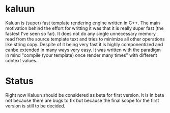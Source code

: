 # kaluun

Kaluun is (super) fast template rendering engine written in C++. The main motivation behind the effort for writting it was that it is really super fast (the fastest I've seen so far). It does not do any single unnecessary memory read from the source template text and tries to minimize all other operations like string copy. Despite of it being very fast it is highly componentized and canbe extended in many ways very easy. It was written with the paradigm in mind "compile (your template) once render many times" with different context values. 

# Status
Right now Kaluun should be considered as beta for first version. It is in beta not because there are bugs to fix but because the final scope for the first version is still to be decided.
